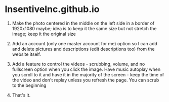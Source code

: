 # InsentiveInc.github.io

1. Make the photo centered in the middle on the left side in a border of 1920x1080 maybe; idea is to keep it the same size but not stretch the image;
keep it the original size

2. Add an account (only one master account for me) option so I can add and delete pictures and descriptions (edit descriptions too) from the website itself.

3. Add a feature to control the videos - scrubbing, volume, and no fullscreen option when you click the image. Have music autoplay when you scroll to it and have it in
the majority of the screen - keep the time of the video and don't replay unless you refresh the page. You can scrub to the beginning

4. That's it.
